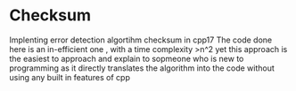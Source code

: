 # Checksum
Implenting error detection algortihm checksum in cpp17
The code done here is an in-efficient one , with a time complexity >n^2 yet this approach is the easiest to approach and explain to sopmeone who is new to programming as it directly translates the algorithm into the code without using any built in features of cpp
